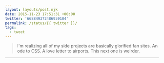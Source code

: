 ```yaml
---
layout: layouts/post.njk
date: 2015-11-23 17:51:31 +00:00
twitter: '668849372486959104'
permalink: /status/{{ twitter }}/
tags: 
  - tweet
---
```


> I'm realizing all of my side projects are basically glorified fan sites. An ode to CSS. A love letter to airports. This next one is weirder.

---
